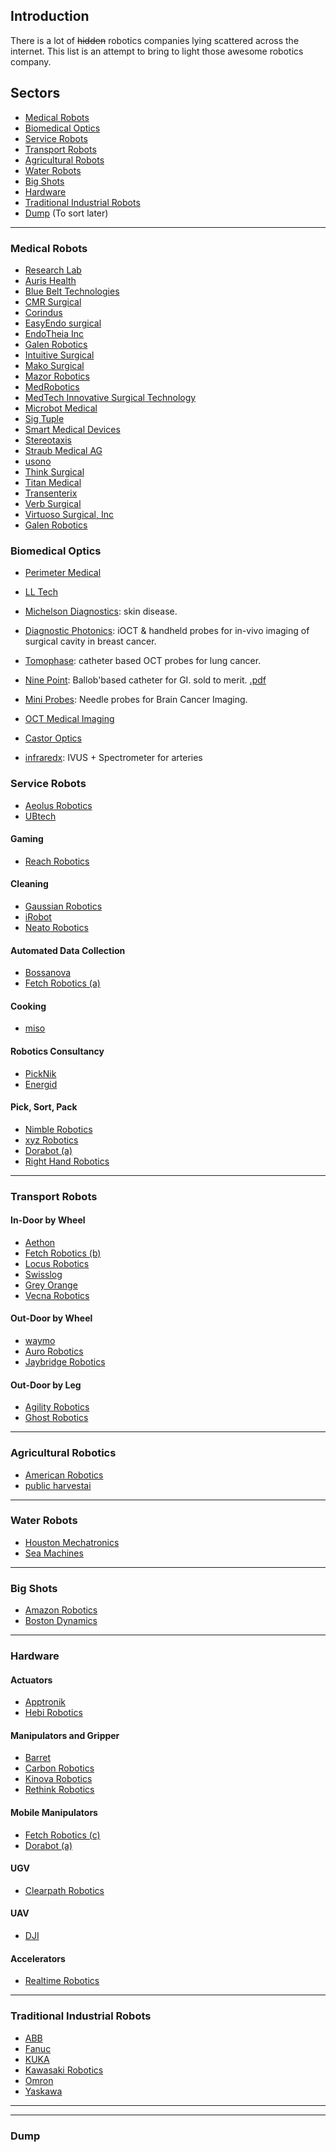 

Introduction
------------

There is a lot of ~~hidden~~ robotics companies lying scattered across the internet. This list is an attempt to bring to light those awesome robotics company.

Sectors
-----------------
 * [Medical Robots](#medical-robots)
 * [Biomedical Optics](#biomedical-optics)
 * [Service Robots](#service-robots)
 * [Transport Robots](#transport-robots)
 * [Agricultural Robots](#agricultural-robots)
 * [Water Robots](#water-robots)
 * [Big Shots](#big-shots)
 * [Hardware](#hardware)
 * [Traditional Industrial Robots](y#traditional-industrial-robots)
 * [Dump](#dump) (To sort later)


--------

### Medical Robots
* [Research Lab](https://docs.google.com/spreadsheets/d/1IFUE6w8FKNBE1o3-yAa7_CSHeQptzb948gyhCDJfz5Y/edit?usp=sharing) 
* [Auris Health](https://www.aurishealth.com/)
* [Blue Belt Technologies](http://www.smith-nephew.com/professional/microsites/navio/)
* [CMR Surgical](https://cmrsurgical.com/)
* [Corindus](https://www.corindus.com/)
* [EasyEndo surgical](http://easyendosurgical.com/)
* [EndoTheia Inc](https://patentimages.storage.googleapis.com/c6/a8/60/abcef3bbcd4987/US10307214.pdf)
* [Galen Robotics](http://www.galenrobotics.com/)
* [Intuitive Surgical](https://www.intuitive.com/)
* [Mako Surgical](https://www.stryker.com/us/en/portfolios/orthopaedics/joint-replacement/mako-robotic-arm-assisted-surgery.html)
* [Mazor Robotics](https://www.mazorrobotics.com/en-us/)
* [MedRobotics](https://medrobotics.com/)
* [MedTech Innovative Surgical Technology](http://www.medtech.fr/)
* [Microbot Medical](https://microbotmedical.com/)
* [Sig Tuple](https://sigtuple.com/)
* [Smart Medical Devices](https://smartmeddevices.com/)
* [Stereotaxis](http://www.stereotaxis.com/)
* [Straub Medical AG](http://www.straubmedical.com/en/)
* [usono](https://www.usono.com/)
* [Think Surgical](https://thinksurgical.com/) 
* [Titan Medical](https://titanmedicalinc.com/)
* [Transenterix](https://transenterix.com/)
* [Verb Surgical](https://www.verbsurgical.com/)
* [Virtuoso Surgical, Inc](https://virtuososurgical.net/)
* [Galen Robotics](https://www.galenrobotics.com/)


### Biomedical Optics

 * [Perimeter Medical](https://www.perimetermed.com/)
 * [LL Tech](http://www.lltech.co/)
 * [Michelson Diagnostics](https://vivosight.com/):
 skin disease.
 * [Diagnostic Photonics](http://diagnosticphotonics.com/): 
 iOCT & handheld probes for in-vivo imaging of surgical cavity in breast cancer.
 * [Tomophase](http://www.tomophase.com/):
 catheter based OCT probes for lung cancer.
 * [Nine Point](https://www.businesswire.com/news/home/20190807005030/en/NinePoint-Medical-Announces-FDA-Clearance-for-Pancreatic-and-Biliary-Applications-of-the-NvisionVLE%C2%AE-Imaging-System):
 Ballob'based catheter for GI. sold to merit. [.pdf](https://www.merit.com/wp-content/uploads/2019/03/NVisionVLE-brochure.pdf)

 * [Mini Probes](https://www.miniprobes.com/):  Needle probes for Brain Cancer Imaging.
 * [OCT Medical Imaging](http://octmedicalimaging.com/)
  * [Castor Optics](http://www.castoroptics.com/)
 * [infraredx](https://www.infraredx.com/):
 IVUS + Spectrometer for arteries
 


### Service Robots

   * [Aeolus Robotics](https://aeolusbot.com/)
   * [UBtech](https://ubtrobot.com/)

#### Gaming

   * [Reach Robotics](https://reachrobotics.com/)

#### Cleaning
   
   * [Gaussian Robotics](https://www.gaussianrobotics.com/)
   * [iRobot](https://irobot.in/)
   * [Neato Robotics](https://www.neatorobotics.com/)

#### Automated Data Collection
   * [Bossanova](https://www.bossanova.com/)
   * [Fetch Robotics (a)](https://fetchrobotics.com)
   
#### Cooking
* [miso](https://misorobotics.com/)
   
#### Robotics Consultancy
   * [PickNik](https://picknik.ai/)
   * [Energid](https://www.energid.com/)

#### Pick, Sort, Pack
   * [Nimble Robotics](https://nimble.ai/)
   * [xyz Robotics](https://www.xyzrobotics.ai/)
   * [Dorabot (a)](https://dorabot.com/)
   * [Right Hand Robotics](https://www.righthandrobotics.com/)


-------
### Transport Robots

#### In-Door by Wheel

* [Aethon](https://aethon.com/)
* [Fetch Robotics (b)](https://fetchrobotics.com/)
* [Locus Robotics](https://www.locusrobotics.com/)
* [Swisslog](https://www.swisslog.com/)
* [Grey Orange](https://www.greyorange.com/in/en/)
* [Vecna Robotics](https://www.vecnarobotics.com/)


#### Out-Door by Wheel

* [waymo](https://waymo.com/)
* [Auro Robotics](http://auro.ai/)
* [Jaybridge Robotics](http://www.jaybridge.com/#home)


#### Out-Door by Leg

* [Agility Robotics](http://www.agilityrobotics.com/)
* [Ghost Robotics](https://www.ghostrobotics.io/)

--------
### Agricultural Robotics

* [American Robotics](https://www.american-robotics.com/)
* [public harvestai](https://www.public.harvestai.com/)


--------
### Water Robots

* [Houston Mechatronics](https://www.houstonmechatronics.com/)
* [Sea Machines](https://sea-machines.com/)

 
 
--------
### Big Shots

* [Amazon Robotics](https://www.amazonrobotics.com/)
* [Boston Dynamics](https://www.bostondynamics.com/)


--------
### Hardware

  #### Actuators
   * [Apptronik](https://apptronik.com/)
   * [Hebi Robotics](https://www.hebirobotics.com/)


  #### Manipulators and Gripper
   * [Barret](https://www.barrett.com/)
   * [Carbon Robotics](https://carbon.ai/)
   * [Kinova Robotics](https://www.kinovarobotics.com/en)
   * [Rethink Robotics](https://www.rethinkrobotics.com/)

   
  #### Mobile Manipulators
   * [Fetch Robotics (c)](https://fetchrobotics.com/)
   * [Dorabot (a)](https://dorabot.com/)

  #### UGV
   * [Clearpath Robotics](https://clearpathrobotics.com/)
  
  #### UAV
  * [DJI](https://www.dji.com/)
  
  #### Accelerators
  * [Realtime Robotics](https://rtr.ai/)

   
---------
### Traditional Industrial Robots

* [ABB](https://new.abb.com/)
* [Fanuc](https://www.fanuc.com/)
* [KUKA](https://www.kuka.com/en-in)
* [Kawasaki Robotics](https://robotics.kawasaki.com/en1/index.html?language_id=4)
* [Omron](https://robotics.omron.com/home/?region=us)
* [Yaskawa](https://www.yaskawa.com/)

--------


--------
### Dump












